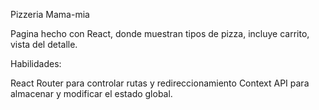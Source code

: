 Pizzeria Mama-mia

Pagina hecho con React, donde muestran tipos de pizza, incluye carrito, vista del detalle.

Habilidades:

React Router para controlar rutas y redireccionamiento
Context API para almacenar y modificar el estado global.